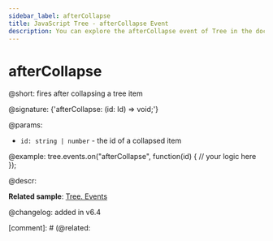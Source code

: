 ```yaml
---
sidebar_label: afterCollapse
title: JavaScript Tree - afterCollapse Event 
description: You can explore the afterCollapse event of Tree in the documentation of the DHTMLX JavaScript UI library. Browse developer guides and API reference, try out code examples and live demos, and download a free 30-day evaluation version of DHTMLX Suite.
---
```


# afterCollapse

@short: fires after collapsing a tree item

@signature: {'afterCollapse: (id: Id) => void;'}

@params:
- `id: string | number` - the id of a collapsed item

@example:
tree.events.on("afterCollapse", function(id) {
    // your logic here
});

@descr:

**Related sample**: [Tree. Events](https://snippet.dhtmlx.com/vux1ye9g)

@changelog: added in v6.4

[comment]: # (@related: [](tree/events_handling.md)
